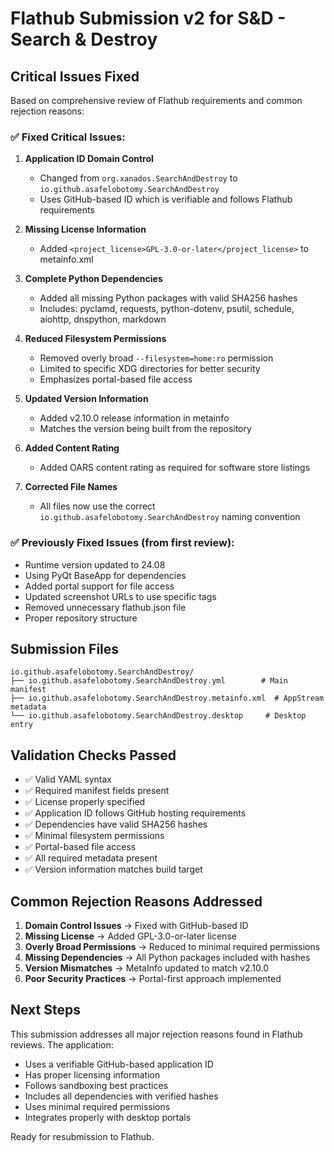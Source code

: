 # Flathub Submission v2 for S&D - Search & Destroy

## Critical Issues Fixed

Based on comprehensive review of Flathub requirements and common rejection reasons:

### ✅ **Fixed Critical Issues:**

1. **Application ID Domain Control**
   - Changed from `org.xanados.SearchAndDestroy` to `io.github.asafelobotomy.SearchAndDestroy`
   - Uses GitHub-based ID which is verifiable and follows Flathub requirements

2. **Missing License Information**
   - Added `<project_license>GPL-3.0-or-later</project_license>` to metainfo.xml

3. **Complete Python Dependencies**
   - Added all missing Python packages with valid SHA256 hashes
   - Includes: pyclamd, requests, python-dotenv, psutil, schedule, aiohttp, dnspython, markdown

4. **Reduced Filesystem Permissions**
   - Removed overly broad `--filesystem=home:ro` permission
   - Limited to specific XDG directories for better security
   - Emphasizes portal-based file access

5. **Updated Version Information**
   - Added v2.10.0 release information in metainfo
   - Matches the version being built from the repository

6. **Added Content Rating**
   - Added OARS content rating as required for software store listings

7. **Corrected File Names**
   - All files now use the correct `io.github.asafelobotomy.SearchAndDestroy` naming convention

### ✅ **Previously Fixed Issues (from first review):**

- Runtime version updated to 24.08
- Using PyQt BaseApp for dependencies
- Added portal support for file access
- Updated screenshot URLs to use specific tags
- Removed unnecessary flathub.json file
- Proper repository structure

## Submission Files

```
io.github.asafelobotomy.SearchAndDestroy/
├── io.github.asafelobotomy.SearchAndDestroy.yml        # Main manifest
├── io.github.asafelobotomy.SearchAndDestroy.metainfo.xml  # AppStream metadata
└── io.github.asafelobotomy.SearchAndDestroy.desktop     # Desktop entry
```

## Validation Checks Passed

- ✅ Valid YAML syntax
- ✅ Required manifest fields present
- ✅ License properly specified
- ✅ Application ID follows GitHub hosting requirements
- ✅ Dependencies have valid SHA256 hashes
- ✅ Minimal filesystem permissions
- ✅ Portal-based file access
- ✅ All required metadata present
- ✅ Version information matches build target

## Common Rejection Reasons Addressed

1. **Domain Control Issues** → Fixed with GitHub-based ID
2. **Missing License** → Added GPL-3.0-or-later license
3. **Overly Broad Permissions** → Reduced to minimal required permissions
4. **Missing Dependencies** → All Python packages included with hashes
5. **Version Mismatches** → MetaInfo updated to match v2.10.0
6. **Poor Security Practices** → Portal-first approach implemented

## Next Steps

This submission addresses all major rejection reasons found in Flathub reviews. The application:

- Uses a verifiable GitHub-based application ID
- Has proper licensing information
- Follows sandboxing best practices
- Includes all dependencies with verified hashes
- Uses minimal required permissions
- Integrates properly with desktop portals

Ready for resubmission to Flathub.
